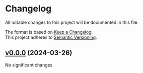 # Changelog

All notable changes to this project will be documented in this file.

The format is based on [Keep a Changelog](http://keepachangelog.com/en/1.0.0/).<br/>
This project adheres to [Semantic Versioning](http://semver.org/spec/v2.0.0.html).

<!-- insertion marker -->

## [v0.0.0](https://github.com/coherent-oss/pj/tree/v0.0.0) (2024-03-26)


No significant changes.
